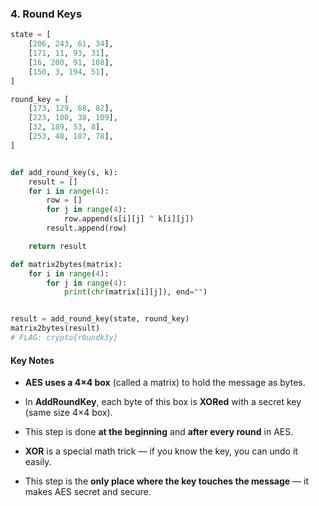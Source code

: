 ### **4. Round Keys**

```python
state = [
    [206, 243, 61, 34],
    [171, 11, 93, 31],
    [16, 200, 91, 108],
    [150, 3, 194, 51],
]

round_key = [
    [173, 129, 68, 82],
    [223, 100, 38, 109],
    [32, 189, 53, 8],
    [253, 48, 187, 78],
]


def add_round_key(s, k):
    result = []
    for i in range(4):
        row = []
        for j in range(4):
            row.append(s[i][j] ^ k[i][j])
        result.append(row)

    return result

def matrix2bytes(matrix):
    for i in range(4):
        for j in range(4):
            print(chr(matrix[i][j]), end="")


result = add_round_key(state, round_key)
matrix2bytes(result)
# FLAG: crypto{r0undk3y}
```

#### **Key Notes**

- **AES uses a 4×4 box** (called a matrix) to hold the message as bytes.

- In **AddRoundKey**, each byte of this box is **XORed** with a secret key (same size 4×4 box).

- This step is done **at the beginning** and **after every round** in AES.

- **XOR** is a special math trick — if you know the key, you can undo it easily.

- This step is the **only place where the key touches the message** — it makes AES secret and secure.
